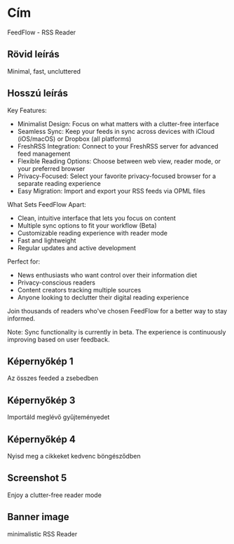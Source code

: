 # Cím

FeedFlow - RSS Reader

## Rövid leírás

Minimal, fast, uncluttered

## Hosszú leírás

Key Features:

- Minimalist Design: Focus on what matters with a clutter-free interface
- Seamless Sync: Keep your feeds in sync across devices with iCloud (iOS/macOS)
  or Dropbox (all platforms)
- FreshRSS Integration: Connect to your FreshRSS server for advanced feed
  management
- Flexible Reading Options: Choose between web view, reader mode, or your
  preferred browser
- Privacy-Focused: Select your favorite privacy-focused browser for a separate
  reading experience
- Easy Migration: Import and export your RSS feeds via OPML files

What Sets FeedFlow Apart:

- Clean, intuitive interface that lets you focus on content
- Multiple sync options to fit your workflow (Beta)
- Customizable reading experience with reader mode
- Fast and lightweight
- Regular updates and active development

Perfect for:
- News enthusiasts who want control over their information diet
- Privacy-conscious readers
- Content creators tracking multiple sources
- Anyone looking to declutter their digital reading experience

Join thousands of readers who've chosen FeedFlow for a better way to stay
informed.

Note: Sync functionality is currently in beta. The experience is continuously
improving based on user feedback.

## Képernyőkép 1

Az összes feeded a zsebedben

## Képernyőkép 3

Importáld meglévő gyűjteményedet

## Képernyőkép 4

Nyisd meg a cikkeket kedvenc böngésződben

## Screenshot 5

Enjoy a clutter-free reader mode

## Banner image

minimalistic RSS Reader
